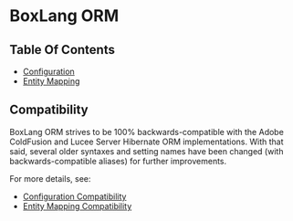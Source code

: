 # BoxLang ORM

## Table Of Contents

* [Configuration](./Configuration.md)
* [Entity Mapping](./Mapping.md)

## Compatibility

BoxLang ORM strives to be 100% backwards-compatible with the Adobe ColdFusion and Lucee Server Hibernate ORM implementations. With that said, several older syntaxes and setting names have been changed (with backwards-compatible aliases) for further improvements.

For more details, see:

* [Configuration Compatibility](./Configuration.md#compatibility)
* [Entity Mapping Compatibility](./Mapping.md#compatibility)